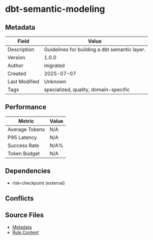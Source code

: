# dbt-semantic-modeling

## Metadata

| Field | Value |
|-------|-------|
| Description | Guidelines for building a dbt semantic layer. |
| Version | 1.0.0 |
| Author | migrated |
| Created | 2025-07-07 |
| Last Modified | Unknown |
| Tags | specialized, quality, domain-specific |

## Performance

| Metric | Value |
|--------|-------|
| Average Tokens | N/A |
| P95 Latency | N/A |
| Success Rate | N/A% |
| Token Budget | N/A |

## Dependencies

- risk-checkpoint (external)

## Conflicts


## Source Files

- [Metadata](200-domain/dbt-semantic-modeling.yaml)
- [Rule Content](200-domain/dbt-semantic-modeling.mdc)